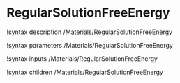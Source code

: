 <!-- MOOSE Documentation Stub: Remove this when content is added. -->

# RegularSolutionFreeEnergy

!syntax description /Materials/RegularSolutionFreeEnergy

!syntax parameters /Materials/RegularSolutionFreeEnergy

!syntax inputs /Materials/RegularSolutionFreeEnergy

!syntax children /Materials/RegularSolutionFreeEnergy
